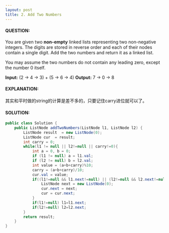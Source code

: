 ```yaml
---
layout: post
title: 2. Add Two Numbers
---
```


#### QUESTION:

You are given two **non-empty** linked lists representing two non-negative integers. The digits are stored in reverse order and each of their nodes contain a single digit. Add the two numbers and return it as a linked list.

You may assume the two numbers do not contain any leading zero, except the number 0 itself.

**Input:** (2 -> 4 -> 3) + (5 -> 6 -> 4)
**Output:** 7 -> 0 -> 8

#### EXPLANATION:

其实和平时做的string的计算是差不多的，只要记住carry进位就可以了。

#### SOLUTION:

```JAVA
public class Solution {
    public ListNode addTwoNumbers(ListNode l1, ListNode l2) {
        ListNode result  = new ListNode(0);
        ListNode cur  = result;
        int carry = 0;
        while(l1 != null || l2!=null || carry!=0){
            int a = 0, b = 0;
            if (l1 != null) a = l1.val;
            if (l2 != null) b = l2.val;
            int value = (a+b+carry)%10;
            carry = (a+b+carry)/10;
            cur.val = value;
            if((l1!=null && l1.next!=null) || (l2!=null && l2.next!=null)|| carry != 0){
                ListNode next = new ListNode(0);
                cur.next = next;
                cur = cur.next;
            }
            if(l1!=null) l1=l1.next;
            if(l2!=null) l2=l2.next;
        }
        return result;
    }
}
```

